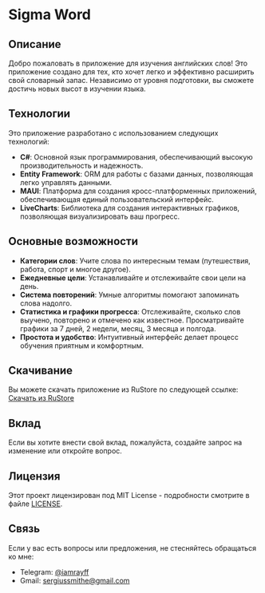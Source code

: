 # Sigma Word

## Описание

Добро пожаловать в приложение для изучения английских слов! Это приложение создано для тех, кто хочет легко и эффективно расширить свой словарный запас. Независимо от уровня подготовки, вы сможете достичь новых высот в изучении языка.

## Технологии

Это приложение разработано с использованием следующих технологий:

- **C#**: Основной язык программирования, обеспечивающий высокую производительность и надежность.
- **Entity Framework**: ORM для работы с базами данных, позволяющая легко управлять данными.
- **MAUI**: Платформа для создания кросс-платформенных приложений, обеспечивающая единый пользовательский интерфейс.
- **LiveCharts**: Библиотека для создания интерактивных графиков, позволяющая визуализировать ваш прогресс.

## Основные возможности

- **Категории слов**: Учите слова по интересным темам (путешествия, работа, спорт и многое другое).
- **Ежедневные цели**: Устанавливайте и отслеживайте свои цели на день.
- **Система повторений**: Умные алгоритмы помогают запоминать слова надолго.
- **Статистика и графики прогресса**: Отслеживайте, сколько слов выучено, повторено и отмечено как известное. Просматривайте графики за 7 дней, 2 недели, месяц, 3 месяца и полгода.
- **Простота и удобство**: Интуитивный интерфейс делает процесс обучения приятным и комфортным.

## Скачивание

Вы можете скачать приложение из RuStore по следующей ссылке: [Скачать из RuStore](https://www.rustore.ru/catalog/app/com.SergeyKorolev.SigmaWord)

## Вклад

Если вы хотите внести свой вклад, пожалуйста, создайте запрос на изменение или откройте вопрос.

## Лицензия

Этот проект лицензирован под MIT License - подробности смотрите в файле [LICENSE](LICENSE.txt).

## Связь

Если у вас есть вопросы или предложения, не стесняйтесь обращаться ко мне:

- Telegram: [@iamrayff](http://t.me/iamrayff)
- Gmail: [sergiussmithe@gmail.com](mailto:sergiussmithe@gmail.com)
